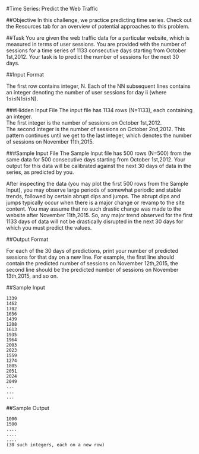#Time Series: Predict the Web Traffic

##Objective 
In this challenge, we practice predicting time series. Check out the Resources tab for an overview of potential approaches to this problem.

##Task 
You are given the web traffic data for a particular website, which is measured in terms of user sessions. You are provided with the number of sessions for a time series of 1133 consecutive days starting from October 1st,2012. Your task is to predict the number of sessions for the next 30 days.

##Input Format

The first row contains integer, N. 
Each of the NN subsequent lines contains an integer denoting the number of user sessions for day ii (where 1≤i≤N1≤i≤N).

###Hidden Input File 
The input file has 1134 rows (N=1133), each containing an integer.  
The first integer is the number of sessions on October 1st,2012.   
The second integer is the number of sessions on October 2nd,2012. This pattern continues until we get to the last integer, which denotes the number of sessions on November 11th,2015.  

###Sample Input File 
The Sample Input file has 500 rows (N=500) from the same data for 500 consecutive days starting from October 1st,2012. Your output for this data will be calibrated against the next 30 days of data in the series, as predicted by you.  

After inspecting the data (you may plot the first 500 rows from the Sample Input), you may observe large periods of somewhat periodic and stable trends, followed by certain abrupt dips and jumps. The abrupt dips and jumps typically occur when there is a major change or revamp to the site content. You may assume that no such drastic change was made to the website after November 11th,2015. So, any major trend observed for the first 1133 days of data will not be drastically disrupted in the next 30 days for which you must predict the values.

##Output Format

For each of the 30 days of predictions, print your number of predicted sessions for that day on a new line. For example, the first line should contain the predicted number of sessions on November 12th,2015, the second line should be the predicted number of sessions on November 13th,2015, and so on.

##Sample Input

```
1339  
1462  
1702  
1656  
1439  
1208  
1613  
1935  
1964  
2003  
2023  
1559  
1274  
1805  
2051  
2024  
2049  
...  
...  
...  
```
##Sample Output

```
1000  
1500  
....  
....  
....  
(30 such integers, each on a new row)  
```

